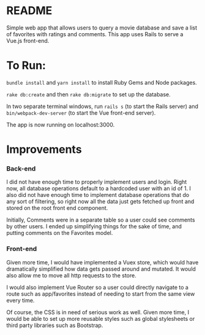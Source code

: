 # README

Simple web app that allows users to query a movie database and save a list of favorites with ratings and comments. This app uses Rails to serve a Vue.js front-end.

# To Run:

`bundle install` and `yarn install` to install Ruby Gems and Node packages.

`rake db:create` and then `rake db:migrate` to set up the database.

In two separate terminal windows, run `rails s` (to start the Rails server) and `bin/webpack-dev-server` (to start the Vue front-end server).

The app is now running on localhost:3000.

# Improvements

### Back-end

I did not have enough time to properly implement users and login. Right now, all database operations default to a hardcoded user with an id of 1. I also did not have enough time to implement database operations that do any sort of filtering, so right now all the data just gets fetched up front and stored on the root front end component.

Initially, Comments were in a separate table so a user could see comments by other users. I ended up simplifying things for the sake of time, and putting comments on the Favorites model.  

### Front-end

Given more time, I would have implemented a Vuex store, which would have dramatically simplified how data gets passed around and mutated. It would also allow me to move all http requests to the store.

I would also implement Vue Router so a user could directly navigate to a route such as app/favorites instead of needing to start from the same view every time.

Of course, the CSS is in need of serious work as well. Given more time, I would be able to set up more reusable styles such as global stylesheets or third party libraries such as Bootstrap.
